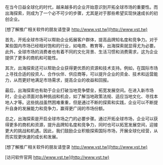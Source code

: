 在当今日益全球化的时代，越来越多的企业开始意识到开拓全球市场的重要性。而出海探索，则成为了一个必不可少的步骤，尤其是对于那些希望实现快速成长的初创企业。

[想了解推广相关软件的朋友请登录 http://www.vst.tw](http://www.vst.tw)

首先，开拓全球市场可以帮助企业拓展客户群体，提高品牌知名度和竞争力。对于某些国内市场已经相对饱和的行业，如电商、教育等，出海探索就显得尤为必要。此外，全球市场的消费者也有着不同的文化背景、生活习惯和消费需求，这为企业提供了更多的商机和可能性。

其次，出海探索还可以帮助企业获得更优质的资源和技术支持。例如，在国际市场上寻找合适的投资人、合作伙伴、供应商等，可以提升企业的资金、技术和运营能力，从而更好地满足市场需求，提高企业的收益和回报。

最后，出海探索也有助于企业打破当地竞争壁垒，拓宽发展空间。在进入新市场时，企业必须面对各种挑战和机会，如了解当地政策法规、适应当地文化、寻找本地人才等。这些挑战虽然困难重重，但是通过不断的探索和实践，企业可以不断提升自身的发展能力和竞争力，赢得更广阔的市场份额。

总之，出海探索是开启全球市场之门的必要步骤。通过开拓全球市场，企业可以获得更多的商机和资源，提升品牌知名度和竞争力，同时也可以拓宽发展空间，迎接更大的挑战和机遇。因此，我们鼓励企业积极探索国际市场，开展全球化经营，从而实现更快速的成长和发展。

[想了解推广相关软件的朋友请登录 http://www.vst.tw](http://www.vst.tw)


[访问软件官网 http://www.vst.tw](http://www.vst.tw)
